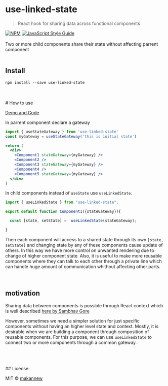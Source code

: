 # use-linked-state

> React hook for sharing data across functional components

[![NPM](https://img.shields.io/npm/v/use-linked-state.svg)](https://www.npmjs.com/package/use-linked-state) [![JavaScript Style Guide](https://img.shields.io/badge/code_style-standard-brightgreen.svg)](https://standardjs.com)
<br/>
<br/>
  Two or more child components share their state without affecting parrent component
<br/>
<br/>



## Install

```console
npm install --save use-linked-state
```
<br/>
<br/>
# How to use

[Demo and Code](https://makannew.github.io/use-linked-state/)

In parrent component declare a gateway
```jsx
import { useStateGateway } from 'use-linked-state'
const myGateway = useStateGateway('this is initial state')
```

```jsx
return (
  <div>
    <Component1 stateGateway={myGateway} />
    <Component2 />
    <Component3 stateGateway={myGateway} />
    <Component4 />
    <Component5 stateGateway={myGateway} />
  </div>
)
```

In child components instead of `useState` use `useLinkedState`.

```jsx
import { useLinkedState } from "use-linked-state";

export default function Component1({stateGateway}){

  const [state, setState] =  useLinkedState(stateGateway);

}
```

Then each component will access to a shared state through its own `[state, setState]` and changing state by any of these components cause update of others. In this way we have more control on unwanted rendering due to change of higher component state. Also, it is useful to make more reusable components where they can talk to each other through a private line which can handle huge amount of communication whithout affecting other parts.
<br/>
<br/>
<br/>

## motivation
Sharing data between components is possible through React context which is well described [ here by Sambhav Gore
](https://www.codementor.io/@sambhavgore/an-example-use-context-and-hooks-to-share-state-between-different-components-sgop6lnrd)

However, sometimes we need a simpler solution for just specific components without having an higher level state and context.
Mostly, it is desirable when we are building a component through composition of reusable components. For this purpose, we can use `useLinkedState` to connect two or more components through a common gateway.

<br/>
<br/>
<br/>
## License

MIT © [makannew](https://github.com/makannew)
